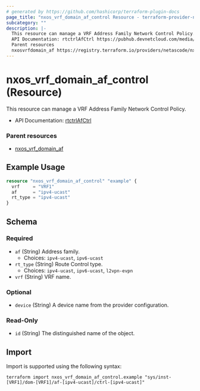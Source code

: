 ```yaml
---
# generated by https://github.com/hashicorp/terraform-plugin-docs
page_title: "nxos_vrf_domain_af_control Resource - terraform-provider-nxos"
subcategory: ""
description: |-
  This resource can manage a VRF Address Family Network Control Policy.
  API Documentation: rtctrlAfCtrl https://pubhub.devnetcloud.com/media/dme-docs-10-2-2/docs/Routing%20and%20Forwarding/rtctrl:AfCtrl/
  Parent resources
  nxosvrfdomain_af https://registry.terraform.io/providers/netascode/nxos/latest/docs/resources/vrf_domain_af
---
```


# nxos_vrf_domain_af_control (Resource)

This resource can manage a VRF Address Family Network Control Policy.

- API Documentation: [rtctrlAfCtrl](https://pubhub.devnetcloud.com/media/dme-docs-10-2-2/docs/Routing%20and%20Forwarding/rtctrl:AfCtrl/)

### Parent resources

- [nxos_vrf_domain_af](https://registry.terraform.io/providers/netascode/nxos/latest/docs/resources/vrf_domain_af)

## Example Usage

```terraform
resource "nxos_vrf_domain_af_control" "example" {
  vrf     = "VRF1"
  af      = "ipv4-ucast"
  rt_type = "ipv4-ucast"
}
```

<!-- schema generated by tfplugindocs -->
## Schema

### Required

- `af` (String) Address family.
  - Choices: `ipv4-ucast`, `ipv6-ucast`
- `rt_type` (String) Route Control type.
  - Choices: `ipv4-ucast`, `ipv6-ucast`, `l2vpn-evpn`
- `vrf` (String) VRF name.

### Optional

- `device` (String) A device name from the provider configuration.

### Read-Only

- `id` (String) The distinguished name of the object.

## Import

Import is supported using the following syntax:

```shell
terraform import nxos_vrf_domain_af_control.example "sys/inst-[VRF1]/dom-[VRF1]/af-[ipv4-ucast]/ctrl-[ipv4-ucast]"
```
